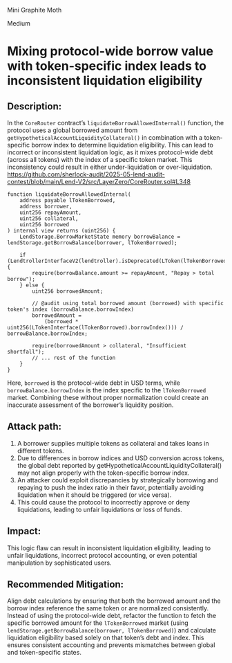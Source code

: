 Mini Graphite Moth

Medium

# Mixing protocol-wide borrow value with token-specific index leads to inconsistent liquidation eligibility

## Description:
In the `CoreRouter` contract’s `liquidateBorrowAllowedInternal()` function, the protocol uses a global borrowed amount from `getHypotheticalAccountLiquidityCollateral()` in combination with a token-specific borrow index to determine liquidation eligibility. This can lead to incorrect or inconsistent liquidation logic, as it mixes protocol-wide debt (across all tokens) with the index of a specific token market. This inconsistency could result in either under-liquidation or over-liquidation.
https://github.com/sherlock-audit/2025-05-lend-audit-contest/blob/main/Lend-V2/src/LayerZero/CoreRouter.sol#L348
```solidity
function liquidateBorrowAllowedInternal(
    address payable lTokenBorrowed,
    address borrower,
    uint256 repayAmount,
    uint256 collateral,
    uint256 borrowed
) internal view returns (uint256) {
    LendStorage.BorrowMarketState memory borrowBalance = lendStorage.getBorrowBalance(borrower, lTokenBorrowed);
    
    if (LendtrollerInterfaceV2(lendtroller).isDeprecated(LToken(lTokenBorrowed))) {
        require(borrowBalance.amount >= repayAmount, "Repay > total borrow");
    } else {
        uint256 borrowedAmount;
        
        // @audit using total borrowed amount (borrowed) with specific token's index (borrowBalance.borrowIndex)
        borrowedAmount =
            (borrowed * uint256(LTokenInterface(lTokenBorrowed).borrowIndex())) / borrowBalance.borrowIndex;
        
        require(borrowedAmount > collateral, "Insufficient shortfall");
        // ... rest of the function
    }
}
```

Here, `borrowed` is the protocol-wide debt in USD terms, while `borrowBalance.borrowIndex` is the index specific to the `lTokenBorrowed` market. Combining these without proper normalization could create an inaccurate assessment of the borrower’s liquidity position.

## Attack path:
1. A borrower supplies multiple tokens as collateral and takes loans in different tokens.
2. Due to differences in borrow indices and USD conversion across tokens, the global debt reported by getHypotheticalAccountLiquidityCollateral() may not align properly with the token-specific borrow index.
3. An attacker could exploit discrepancies by strategically borrowing and repaying to push the index ratio in their favor, potentially avoiding liquidation when it should be triggered (or vice versa).
4. This could cause the protocol to incorrectly approve or deny liquidations, leading to unfair liquidations or loss of funds.

## Impact:
This logic flaw can result in inconsistent liquidation eligibility, leading to unfair liquidations, incorrect protocol accounting, or even potential manipulation by sophisticated users.

## Recommended Mitigation:
Align debt calculations by ensuring that both the borrowed amount and the borrow index reference the same token or are normalized consistently. Instead of using the protocol-wide debt, refactor the function to fetch the specific borrowed amount for the `lTokenBorrowed` market (using `lendStorage.getBorrowBalance(borrower, lTokenBorrowed)`) and calculate liquidation eligibility based solely on that token’s debt and index. This ensures consistent accounting and prevents mismatches between global and token-specific states.